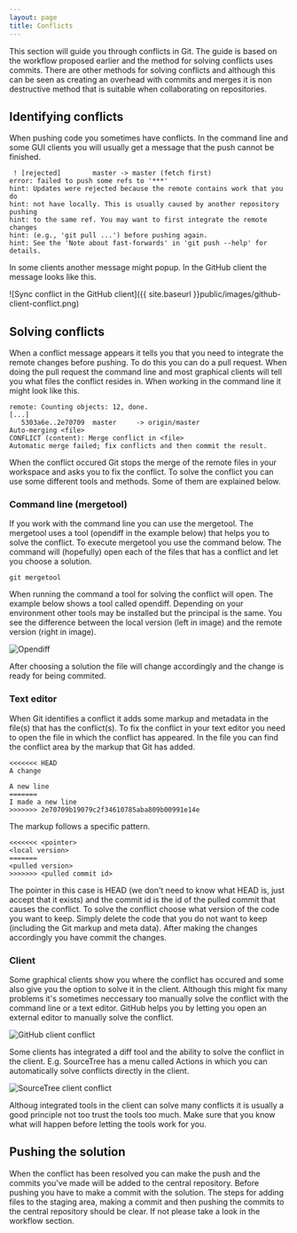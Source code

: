 ```yaml
---
layout: page
title: Conflicts
---
```


This section will guide you through conflicts in Git. The guide is based on the workflow proposed earlier and the method for solving conflicts uses commits. There are other methods for solving conflicts and although this can be seen as creating an overhead with commits and merges it is non destructive method that is suitable when collaborating on repositories.

## <a name="identifying"></a>Identifying conflicts

When pushing code you sometimes have conflicts. In the command line and some GUI clients you will usually get a message that the push cannot be finished.

```
 ! [rejected]        master -> master (fetch first)
error: failed to push some refs to '***'
hint: Updates were rejected because the remote contains work that you do
hint: not have locally. This is usually caused by another repository pushing
hint: to the same ref. You may want to first integrate the remote changes
hint: (e.g., 'git pull ...') before pushing again.
hint: See the 'Note about fast-forwards' in 'git push --help' for details.
```

In some clients another message might popup. In the GitHub client the message looks like this.

![Sync conflict in the GitHub client]({{ site.baseurl }}public/images/github-client-conflict.png)

## <a name="resolving"></a>Solving conflicts

When a conflict message appears it tells you that you need to integrate the remote changes before pushing. To do this you can do a pull request. When doing the pull request the command line and most graphical clients will tell you what files the conflict resides in. When working in the command line it might look like this.

```
remote: Counting objects: 12, done.
[...]
   5303a6e..2e70709  master     -> origin/master
Auto-merging <file>
CONFLICT (content): Merge conflict in <file>
Automatic merge failed; fix conflicts and then commit the result.
```

When the conflict occured Git stops the merge of the remote files in your workspace and asks you to fix the conflict. To solve the conflict you can use some different tools and methods. Some of them are explained below.

### <a name="resolving-command-line"></a>Command line (mergetool)

If you work with the command line you can use the mergetool. The mergetool uses a tool (opendiff in the example below) that helps you to solve the conflict. To execute mergetool you use the command below. The command will (hopefully) open each of the files that has a conflict and let you choose a solution.

```
git mergetool
```

When running the command a tool for solving the conflict will open. The example below shows a tool called opendiff. Depending on your environment other tools may be installed but the principal is the same. You see the difference between the local version (left in image) and the remote version (right in image).

![Opendiff](/da336a/public/images/conflict-opendiff.png)

After choosing a solution the file will change accordingly and the change is ready for being commited.

### <a name="resolving-manually"></a>Text editor

When Git identifies a conflict it adds some markup and metadata in the file(s) that has the conflict(s). To fix the conflict in your text editor you need to open the file in which the conflict has appeared. In the file you can find the conflict area by the markup that Git has added.

```
<<<<<<< HEAD
A change

A new line
=======
I made a new line
>>>>>>> 2e70709b19079c2f34610785aba809b00991e14e
```

The markup follows a specific pattern.

```
<<<<<<< <pointer>
<local version>
=======
<pulled version>
>>>>>>> <pulled commit id>
```

The pointer in this case is HEAD (we don't need to know what HEAD is, just accept that it exists) and the commit id is the id of the pulled commit that causes the conflict. To solve the conflict choose what version of the code you want to keep. Simply delete the code that you do not want to keep (including the Git markup and meta data). After making the changes accordingly you have commit the changes.

### <a name="resolving-client"></a>Client

Some graphical clients show you where the conflict has occured and some also give you the option to solve it in the client. Although this might fix many problems it's sometimes neccessary too manually solve the conflict with the command line or a text editor. GitHub helps you by letting you open an external editor to manually solve the conflict.

![GitHub client conflict](/da336a/public/images/conflict-solve-github-client.png)

Some clients has integrated a diff tool and the ability to solve the conflict in the client. E.g. SourceTree has a menu called Actions in which you can automatically solve conflicts directly in the client.

![SourceTree client conflict](/da336a/public/images/conflict-solve-sourcetree-client.png)

Althoug integrated tools in the client can solve many conflicts it is usually a good principle not too trust the tools too much. Make sure that you know what will happen before letting the tools work for you.

## <a name="pushing"></a>Pushing the solution

When the conflict has been resolved you can make the push and the commits you've made will be added to the central repository. Before pushing you have to make a commit with the solution. The steps for adding files to the staging area, making a commit and then pushing the commits to the central repository should be clear. If not please take a look in the workflow section.
